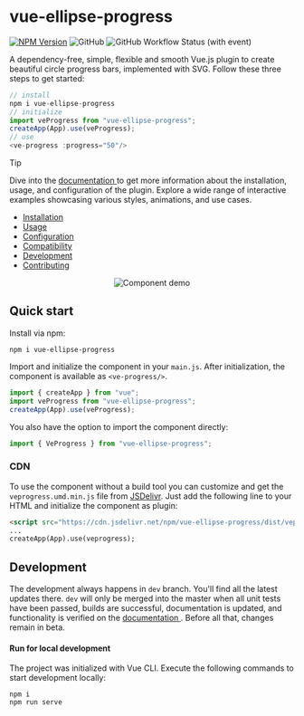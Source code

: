 # vue-ellipse-progress
[![NPM Version](https://img.shields.io/npm/v/vue-ellipse-progress?style=for-the-badge&color=success)](https://www.npmjs.com/package/vue-ellipse-progress)
![GitHub](https://img.shields.io/github/license/setaman/vue-ellipse-progress?style=for-the-badge)
![GitHub Workflow Status (with event)](https://img.shields.io/github/actions/workflow/status/setaman/vue-ellipse-progress/build.yml?style=for-the-badge)

A dependency-free, simple, flexible and smooth Vue.js plugin to create beautiful circle progress bars, 
implemented with SVG.
Follow these three steps to get started:
```js
// install
npm i vue-ellipse-progress
// initialize
import veProgress from "vue-ellipse-progress";
createApp(App).use(veProgress);
// use
<ve-progress :progress="50"/>
```
> [!TIP]
> Dive into the [documentation ](https://setaman.github.io/vue-ellipse-progress-docs/) to 
> get more information about the installation, usage, and configuration of the plugin.
> Explore a wide range of interactive examples showcasing various styles, animations, and use cases.

- [Installation](https://setaman.github.io/vue-ellipse-progress-docs/guide/installation.html)
- [Usage](https://setaman.github.io/vue-ellipse-progress-docs/guide/usage.html)
- [Configuration](https://setaman.github.io/vue-ellipse-progress-docs/guide/options/)
- [Compatibility](https://setaman.github.io/vue-ellipse-progress-docs/guide/compatibility.html)
- [Development](https://setaman.github.io/vue-ellipse-progress-docs/guide/development.html)
- [Contributing](https://setaman.github.io/vue-ellipse-progress-docs/guide/contribution.html)

<div align="center" style="text-align: center;">
  <img src="https://github.com/setaman/Bilder/blob/master/vue-ellipse-demo.gif" alt="Component demo">  
</div>

## Quick start

Install via npm:
```
npm i vue-ellipse-progress
```

Import and initialize the component in your `main.js`. After initialization, the component is available as `<ve-progress/>`.
```js
import { createApp } from "vue";
import veProgress from "vue-ellipse-progress";
createApp(App).use(veProgress);
```
You also have the option to import the component directly:
```js
import { VeProgress } from "vue-ellipse-progress";
```

### CDN
To use the component without a build tool you can customize and get the `veprogress.umd.min.js` file from [JSDelivr](https://www.jsdelivr.com/package/npm/vue-ellipse-progress).
Just add the following line to your HTML and initialize the component as plugin:
```html
<script src="https://cdn.jsdelivr.net/npm/vue-ellipse-progress/dist/veprogress.umd.min.js"></script>
...
createApp(App).use(veprogress);
```

## Development

The development always happens in `dev` branch. You'll find all the latest updates there. 
`dev` will only be merged into the master when all unit tests have been passed, builds are successful, 
documentation is updated, and functionality is verified on the [documentation ](https://setaman.github.io/vue-ellipse-progress-docs/). 
Before all that, changes remain in beta.

#### Run for local development
The project was initialized with Vue CLI. Execute the following commands to start development locally:
```
npm i
npm run serve
```
